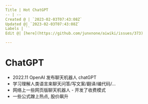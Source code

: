 ```yaml
---
Title | Hot ChatGPT
-- | --
Created @ | `2023-02-03T07:43:08Z`
Updated @| `2023-02-03T07:43:08Z`
Labels | ``
Edit @| [here](https://github.com/junxnone/aiwiki/issues/373)

---
```

# ChatGPT

- 2022.11 OpenAI 发布聊天机器人 chatGPT
- 学习理解人类语言来聊天问答/写文案/翻译/编代码/...
- 网络上一些网页版聊天机器人 - 开发了收费模式
- 一些公式蹭上热点, 股价飙升
